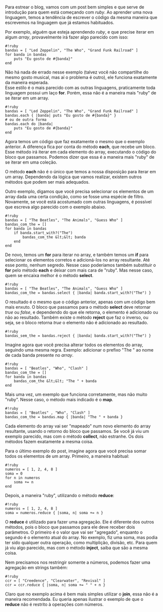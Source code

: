 Para estrear o blog, vamos com um post bem simples e que serve de introdu&ccedil;&atilde;o
para quem est&aacute; come&ccedil;ando com *ruby*. Ao aprender uma nova linguagem, 
temos a tend&ecirc;ncia de escrever o c&oacute;digo da mesma maneira que escrevemos na 
linguagem que j&aacute; estamos habituados.

Por exemplo, algu&eacute;m que esteja aprendendo *ruby*, e que precise iterar 
em algum *array*, provavelmente ir&aacute; fazer algo parecido com isso:

    #!ruby
    bandas = [ "Led Zeppelin", "The Who", "Grand Funk Railroad" ]
    for banda in bandas
        puts "Eu gosto de #{banda}"
    end

N&atilde;o h&aacute; nada de errado nesse exemplo (talvez voc&ecirc; n&atilde;o compartilhe do mesmo gosto
musical, mas a&iacute; o problema &eacute; outro), ele funciona exatamente da maneira esperada.    
Esse estilo &eacute; o mais parecido com as outras linguagens, praticamente toda 
linguagem possui um la&ccedil;o **for**. Por&eacute;m, essa n&atilde;o &eacute; a maneira mais "ruby" 
de se iterar em um array.
    
    #!ruby
    bandas = [ "Led Zeppelin", "The Who", "Grand Funk Railroad" ]
    bandas.each { |banda| puts "Eu gosto de #{banda}" }
    # ou de outra forma
    bandas.each do |banda|
        puts "Eu gosto de #{banda}"
    end

Agora temos um c&oacute;digo que faz exatamente o mesmo que o exemplo anterior.
A diferen&ccedil;a fica por conta do m&eacute;todo **each**, que recebe um bloco. Esse m&eacute;todo
ir&aacute; iterar em cada elemento do array, executando o c&oacute;digo do bloco que passamos.
Podemos dizer que essa &eacute; a maneira mais "ruby" de se iterar em uma cole&ccedil;&atilde;o.

O m&eacute;todo **each** n&atilde;o &eacute; o &uacute;nico que temos a nossa disposi&ccedil;&atilde;o para iterar em um
array. Dependendo da l&oacute;gica que vamos realizar, existem outros m&eacute;todos que
podem ser mais adequados.

Outro exemplo, digamos que voc&ecirc; precisa selecionar os elementos de um array
dada uma certa condi&ccedil;&atilde;o, como se fosse uma esp&eacute;cie de filtro. Novamente, se voc&ecirc; 
est&aacute; acostumado com outras linguagens, &eacute; poss&iacute;vel que escreva algo parecido
com o exemplo abaixo.

    #!ruby
    bandas = [ "The Beatles", "The Animals", "Guess Who" ]
    bandas_com_the = []
    for banda in bandas
        if banda.start_with?("The")
            bandas_com_the &lt;&lt; banda
        end
    end

De novo, temos um **for** para iterar no array, e tamb&eacute;m temos um **if** para
selecionar os elementos corretos e adicion&aacute;-los no array resultante. At&eacute; esse
ponto, nenhum segredo. Nesse caso poder&iacute;amos tamb&eacute;m substituir o **for** pelo
m&eacute;todo **each** e deixar com mais cara de "ruby". Mas nesse caso, quem se
encaixa melhor &eacute; o m&eacute;todo **select**.

    #!ruby
    bandas = [ "The Beatles", "The Animals", "Guess Who" ]
    bandas_com_the = bandas.select { |banda| banda.start_with?("The") }

O resultado &eacute; o mesmo que o c&oacute;digo anterior, apenas com um c&oacute;digo bem
mais enxuto. O bloco que passamos para o m&eacute;todo **select** deve retornar
*true* ou *false*, e dependendo do que ele retorna, o elemento &eacute; adicionado
ou n&atilde;o ao resultado. Tamb&eacute;m existe o m&eacute;todo **reject** que faz o inverso, ou
seja, se o bloco retorna *true* o elemento n&atilde;o &eacute; adicionado ao resultado.

    #!ruby
    bandas_sem_the = bandas.reject { |banda| banda.start_with?("The") }

Imagine agora que voc&ecirc; precisa alterar todos os elementos do array, seguindo uma mesma
regra. Exemplo: adicionar o prefixo "The " ao nome de cada banda presente no *array*.

    #!ruby
    bandas = [ "Beatles", "Who", "Clash" ]
    bandas_com_the = []
    for banda in bandas
        bandas_com_the &lt;&lt; "The " + banda
    end

Mais uma vez, um exemplo que funciona corretamente, mas n&atilde;o muito "ruby". Nesse 
caso, o m&eacute;todo mais indicado &eacute; o **map**.

    #!ruby
    bandas = [ "Beatles" , "Who", "Clash" ]
    bandas_com_the = bandas.map { |banda| "The " + banda }

Cada elemento do array vai ser "mapeado" num novo elemento do array 
resultante, usando o retorno do bloco que passamos. Se voc&ecirc; j&aacute; viu um
exemplo parecido, mas com o m&eacute;todo **collect**, n&atilde;o estranhe. Os dois
m&eacute;todos fazem exatamente a mesma coisa.

Para o &uacute;ltimo exemplo do post, imagine agora que voc&ecirc; precisa somar todos
os elementos de um array. Primeiro, a maneira habitual:

    #!ruby
    numeros = [ 1, 2, 4, 8 ]
    soma = 0
    for n in numeros
        soma += n
    end
    
Depois, a maneira "ruby", utilizando o m&eacute;todo **reduce**:

    #!ruby
    numeros = [ 1, 2, 4, 8 ]
    soma = numeros.reduce { |soma, n| soma += n }

O **reduce** &eacute; utilizado para fazer uma agrega&ccedil;&atilde;o. Ele &eacute; diferente dos
outros m&eacute;todos, pois o bloco que passamos para ele deve receber dois par&acirc;metros.
O primeiro &eacute; o valor que vai ser "agregado", enquanto o segundo &eacute; o elemento atual 
do array. No exemplo, fiz uma soma, mas podia ter sido qualquer outra opera&ccedil;&atilde;o, como
multipli&ccedil;&atilde;o, divis&atilde;o, etc. Para quem j&aacute; viu algo parecido, mas com o m&eacute;todo
**inject**, saiba que s&atilde;o a mesma coisa.

Nem precisamos nos restringir somente a n&uacute;meros, podemos fazer uma agrega&ccedil;&atilde;o 
em strings tamb&eacute;m:

    #!ruby
    ccr = [ "Creedence", "Clearwater", "Revival" ]
    ccr = ccr.reduce { |soma, n| soma += " " + n }
    
Claro que no exemplo acima &eacute; bem mais simples utilizar o **join**, essa n&atilde;o &eacute; a
maneira recomendada. Eu queria apenas ilustrar o exemplo de que o **reduce** n&atilde;o
&eacute; restrito &agrave; opera&ccedil;&otilde;es com n&uacute;meros.
